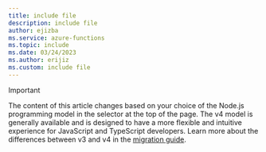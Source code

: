 ```yaml
---
title: include file
description: include file
author: ejizba
ms.service: azure-functions
ms.topic: include
ms.date: 03/24/2023
ms.author: erijiz
ms.custom: include file
---
```


> [!IMPORTANT]
> The content of this article changes based on your choice of the Node.js programming model in the selector at the top of the page. The v4 model is generally available and is designed to have a more flexible and intuitive experience for JavaScript and TypeScript developers. Learn more about the differences between v3 and v4 in the [migration guide](../articles/azure-functions/functions-node-upgrade-v4.md).